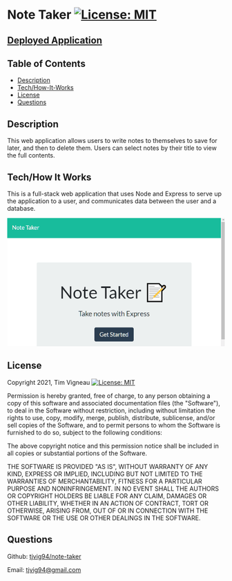 # Note Taker [![License: MIT](https://img.shields.io/badge/License-MIT-yellow.svg)](https://opensource.org/licenses/MIT)

## [Deployed Application](https://secret-peak-30554.herokuapp.com/)

## Table of Contents
 - [Description](#description)
 - [Tech/How-It-Works](#tech/how-it-works)
 - [License](#license)
 - [Questions](#questions)

## Description
This web application allows users to write notes to themselves to save for later, and then to delete them. Users can select notes by their title to view the full contents.

## Tech/How It Works
This is a full-stack web application that uses Node and Express to serve up the application to a user, and communicates data between the user and a database.

![Note-Taker-App-Img](./notetakerapp.gif)

## License
Copyright 2021, Tim Vigneau [![License: MIT](https://img.shields.io/badge/License-MIT-yellow.svg)](https://opensource.org/licenses/MIT)

Permission is hereby granted, free of charge, to any person obtaining a copy of this software and associated documentation files (the "Software"), to deal in the Software without restriction, including without limitation the rights to use, copy, modify, merge, publish, distribute, sublicense, and/or sell copies of the Software, and to permit persons to whom the Software is furnished to do so, subject to the following conditions:
        
The above copyright notice and this permission notice shall be included in all copies or substantial portions of the Software.
        
THE SOFTWARE IS PROVIDED "AS IS", WITHOUT WARRANTY OF ANY KIND, EXPRESS OR IMPLIED, INCLUDING BUT NOT LIMITED TO THE WARRANTIES OF MERCHANTABILITY, FITNESS FOR A PARTICULAR PURPOSE AND NONINFRINGEMENT. IN NO EVENT SHALL THE AUTHORS OR COPYRIGHT HOLDERS BE LIABLE FOR ANY CLAIM, DAMAGES OR OTHER LIABILITY, WHETHER IN AN ACTION OF CONTRACT, TORT OR OTHERWISE, ARISING FROM, OUT OF OR IN CONNECTION WITH THE SOFTWARE OR THE USE OR OTHER DEALINGS IN THE SOFTWARE.

## Questions
Github: [tjvig94/note-taker](https://github.com/tjvig94/note-taker)

Email: tjvig94@gmail.com